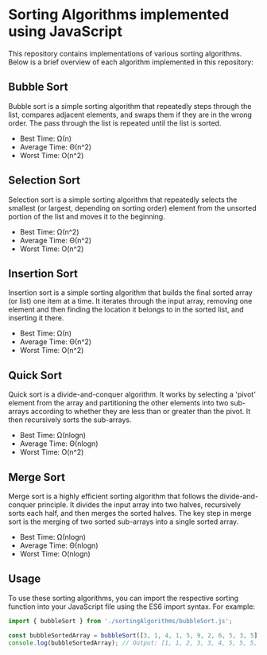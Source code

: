 # Sorting Algorithms implemented using JavaScript

This repository contains implementations of various sorting algorithms. 
Below is a brief overview of each algorithm implemented in this repository:

## Bubble Sort

Bubble sort is a simple sorting algorithm that repeatedly steps through the list, compares adjacent elements, and swaps them if they are in the wrong order. The pass through the list is repeated until the list is sorted.
- Best Time: Ω(n)
- Average Time: Θ(n^2)
- Worst Time: O(n^2)

## Selection Sort

Selection sort is a simple sorting algorithm that repeatedly selects the smallest (or largest, depending on sorting order) element from the unsorted portion of the list and moves it to the beginning.
- Best Time: Ω(n^2)
- Average Time: Θ(n^2)
- Worst Time: O(n^2)


## Insertion Sort

Insertion sort is a simple sorting algorithm that builds the final sorted array (or list) one item at a time. It iterates through the input array, removing one element and then finding the location it belongs to in the sorted list, and inserting it there.
- Best Time: Ω(n)
- Average Time: Θ(n^2)
- Worst Time: O(n^2)

## Quick Sort

Quick sort is a divide-and-conquer algorithm. It works by selecting a 'pivot' element from the array and partitioning the other elements into two sub-arrays according to whether they are less than or greater than the pivot. It then recursively sorts the sub-arrays.
- Best Time: Ω(nlogn)
- Average Time: Θ(nlogn)
- Worst Time: O(n^2)

## Merge Sort

Merge sort is a highly efficient sorting algorithm that follows the divide-and-conquer principle. It divides the input array into two halves, recursively sorts each half, and then merges the sorted halves. The key step in merge sort is the merging of two sorted sub-arrays into a single sorted array.
- Best Time: Ω(nlogn)
- Average Time: Θ(nlogn)
- Worst Time: O(nlogn)

## Usage

To use these sorting algorithms, you can import the respective sorting function into your JavaScript file using the ES6 import syntax. For example:

```javascript
import { bubbleSort } from './sortingAlgorithms/bubbleSort.js';

const bubbleSortedArray = bubbleSort([3, 1, 4, 1, 5, 9, 2, 6, 5, 3, 5]);
console.log(bubbleSortedArray); // Output: [1, 1, 2, 3, 3, 4, 5, 5, 5, 6, 9]
